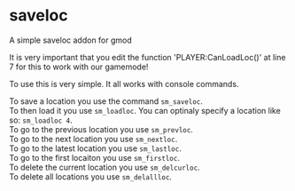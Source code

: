 # saveloc
A simple saveloc addon for gmod

It is very important that you edit the function 'PLAYER:CanLoadLoc()' at line 7 for this to work with our gamemode!

To use this is very simple. It all works with console commands.

To save a location you use the command `sm_saveloc`.  
To then load it you use `sm_loadloc`. You can optinaly specify a location like so: `sm_loadloc 4`.  
To go to the previous location you use `sm_prevloc`.  
To go to the next location you use `sm_nextloc`.  
To go to the latest location you use `sm_lastloc`.  
To go to the first locaiton you use `sm_firstloc`.  
To delete the current location you use `sm_delcurloc`.  
To delete all locations you use `sm_delallloc`.
